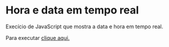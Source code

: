  # Hora e data em tempo real
 Execício de JavaScript que mostra a data e hora em tempo real.
   
Para executar [clique aqui.](https://debor4h.github.io/horaSistema/hora.html)
